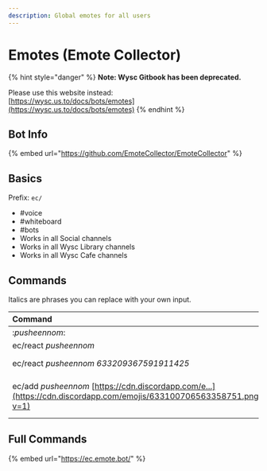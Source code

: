 ```yaml
---
description: Global emotes for all users
---
```


# Emotes \(Emote Collector\)

{% hint style="danger" %}
**Note: Wysc Gitbook has been deprecated.**

Please use this website instead:  
[https://wysc.us.to/docs/bots/emotes](https://wysc.us.to/docs/bots/emotes)
{% endhint %}

## Bot Info

{% embed url="https://github.com/EmoteCollector/EmoteCollector" %}

## Basics

Prefix: `ec/`

* \#voice
* \#whiteboard
* \#bots
* Works in all Social channels
* Works in all Wysc Library channels
* Works in all Wysc Cafe channels

## Commands

Italics are phrases you can replace with your own input.

| Command | Description |
| :--- | :--- |
| :_pusheennom_: | Sends _pusheennom_ emote in chat |
| ec/react _pusheennom_ | Reacts to most recent message with _pusheennom_ |
| ec/react _pusheennom 633209367591911425_ | Reacts to message by ID with _pusheennom_ \([How to get message ID?](https://support.discordapp.com/hc/en-us/articles/206346498-Where-can-I-find-my-User-Server-Message-ID-)\) |
| ec/add _pusheennom_ [https://cdn.discordapp.com/e...](https://cdn.discordapp.com/emojis/633100706563358751.png?v=1) | Add new _pusheennom_ emoji with image link [https://cdn.discordapp.com/e...](https://cdn.discordapp.com/emojis/633100706563358751.png?v=1) |



## Full Commands

{% embed url="https://ec.emote.bot/" %}




